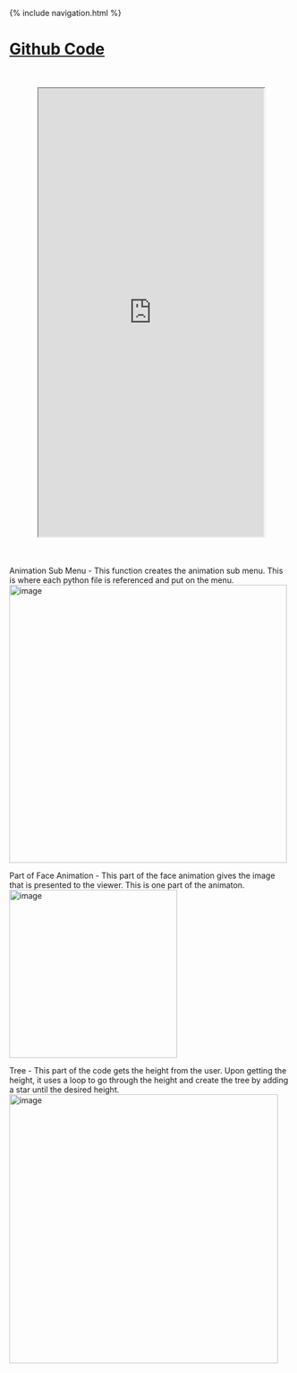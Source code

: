 {% include navigation.html %}

# [Github Code](https://github.com/connorw72/connorapcsptri3/find/main)

<div class="row justify-content-center" style="margin: 10%;">
       <iframe height="800px" width="100%" src="https://repl.it/@ConnorWang7/connorapcsptri3?lite=true"></iframe>
</div>

Animation Sub Menu - This function creates the animation sub menu. This is where each python file is referenced and put on the menu.
<img width="496" alt="image" src="https://user-images.githubusercontent.com/89223703/158264403-ad9e451d-6dc2-499a-abbf-150ef30c1446.png">

Part of Face Animation - This part of the face animation gives the image that is presented to the viewer. This is one part of the animaton.
<img width="300" alt="image" src="https://user-images.githubusercontent.com/89223703/158264459-61292783-5a73-490e-ab3e-5c489e8b038f.png">

Tree - This part of the code gets the height from the user. Upon getting the height, it uses a loop to go through the height and create the tree by adding a star until the desired height.
<img width="480" alt="image" src="https://user-images.githubusercontent.com/89223703/158697462-0191f3c4-2bca-41b4-958c-7dbed1502c85.png">



